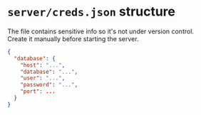 # `server/creds.json` structure

The file contains sensitive info so it's not under version control.  
Create it manually before starting the server.

```json
{
  "database": {
    "host": "...",
    "database": "...",
    "user": "...",
    "password": "...",
    "port": ...
  }
}
```
